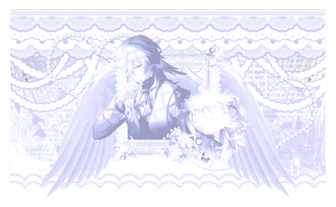 <picture>
 <source media="(prefers-color-scheme: dark)" srcset=https://github.com/vampyrumspectrum/vampyrumspectrum/blob/main/tumblr_1519a8133da214e0c3981f6f7502d4af_4d3e6d92_2048.png>
 <source media="(prefers-color-scheme: light)" srcset=https://github.com/vampyrumspectrum/vampyrumspectrum/blob/main/tumblr_1519a8133da214e0c3981f6f7502d4af_4d3e6d92_2048.png>
 <img alt=me src=https://github.com/vampyrumspectrum/vampyrumspectrum/blob/main/tumblr_1519a8133da214e0c3981f6f7502d4af_4d3e6d92_2048.png>
</picture>
